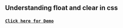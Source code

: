 ## Understanding float and clear in css

### [**`Click here for Demo`**](https://coderushnepal.github.io/YunikaBajracharya/javascript/4.float_clear/)
